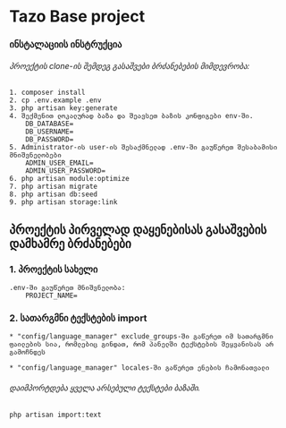 # Tazo Base project

### ინსტალაციის ინსტრუქცია

###### პროექტის clone-ის შემდეგ გასაშვები ბრძანებების მიმდევრობა:

```
1. composer install
2. cp .env.example .env
3. php artisan key:generate
4. შექმენით ლოკალურად ბაზა და შეავსეთ ბაზის კონფიგები env-ში.
    DB_DATABASE=
    DB_USERNAME=
    DB_PASSWORD=
5. Administrator-ის user-ის შესაქმნელად .env-ში გაუწერეთ შესაბამისი მნიშვნელობები
    ADMIN_USER_EMAIL=
    ADMIN_USER_PASSWORD=
6. php artisan module:optimize
7. php artisan migrate
8. php artisan db:seed
9. php artisan storage:link
```

## პროექტის პირველად დაყენებისას გასაშვების დამხამრე ბრძანებები

### 1. პროექტის სახელი
```
.env-ში გაუწერეთ მნიშვნელობა:
    PROJECT_NAME=
```

### 2. სათარგმნი ტექსტების import

`* "config/language_manager" exclude_groups-ში გაწერეთ იმ სათარგმნი ფაილების სია, რომლებიც გინდათ, რომ პანელში ტექსტების შეყვანისას არ გამოჩნდეს`

`* "config/language_manager" locales-ში გაწერეთ ენების ჩამონათვალი`

###### დაიმპორტდება ყველა არსებული ტექსტები ბაზაში.
```
php artisan import:text 
```
